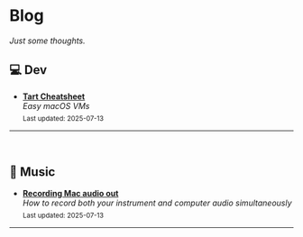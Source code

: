 # Blog

_Just some thoughts._

## 💻 Dev
- [**Tart Cheatsheet**](articles/dev/tart.md#tart-cheatsheet)<br>
_Easy macOS VMs_  
  <sub>Last updated: 2025-07-13</sub>

---


&nbsp;
## 🎸 Music
- [**Recording Mac audio out**](articles/music/recording_mac_audio_output.md#scenario)<br>
_How to record both your instrument and computer audio simultaneously_  
  <sub>Last updated: 2025-07-13</sub>

---


&nbsp;